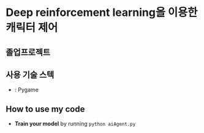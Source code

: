 # Deep reinforcement learning을 이용한 캐릭터 제어
## 졸업프로젝트

## 사용 기술 스텍
- : Pygame

## How to use my code
* **Train your model** by running `python aiAgent.py`


